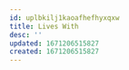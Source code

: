 ```yaml
---
id: uplbkilj1kaoafhefhyxqxw
title: Lives With
desc: ''
updated: 1671206515827
created: 1671206515827
---
```

